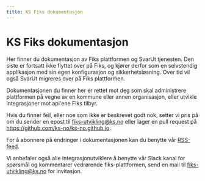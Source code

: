 ```yaml
---
title: KS Fiks dokumentasjon
---
```


# KS Fiks dokumentasjon

Her finner du dokumentasjon av Fiks plattformen og SvarUt tjenesten. Den siste er fortsatt ikke flyttet over på Fiks, og kjører derfor som en selvstendig applikasjon med sin egen konfigurasjon og sikkerhetsløsning. Over tid vil også SvarUt migreres over på Fiks plattformen.

Dokumentasjonen du finner her er rettet mot deg som skal administrere plattformen på vegne av en kommune eller annen organisasjon, eller utvikle integrasjoner mot api'ene Fiks tilbyr.

Hvis du finner feil, eller noe som ikke er beskrevet godt nok, setter vi pris på om du sender en epost til [fiks-utvikling@ks.no](mailto:fiks-utvikling@ks.no) eller lager en pull request på https://github.com/ks-no/ks-no.github.io.

For å abonnere på endringer i dokumentasjonen kan du benytte vår <a rel="alternate" type="application/rss+xml" href="index.xml">RSS-feed</a>.

Vi anbefaler også alle integrasjonutviklere å benytte vår Slack kanal for spørsmål og kommentarer vedrørende fiks-plattformen, send en mail til fiks-utvikling@ks.no for invitasjon.
